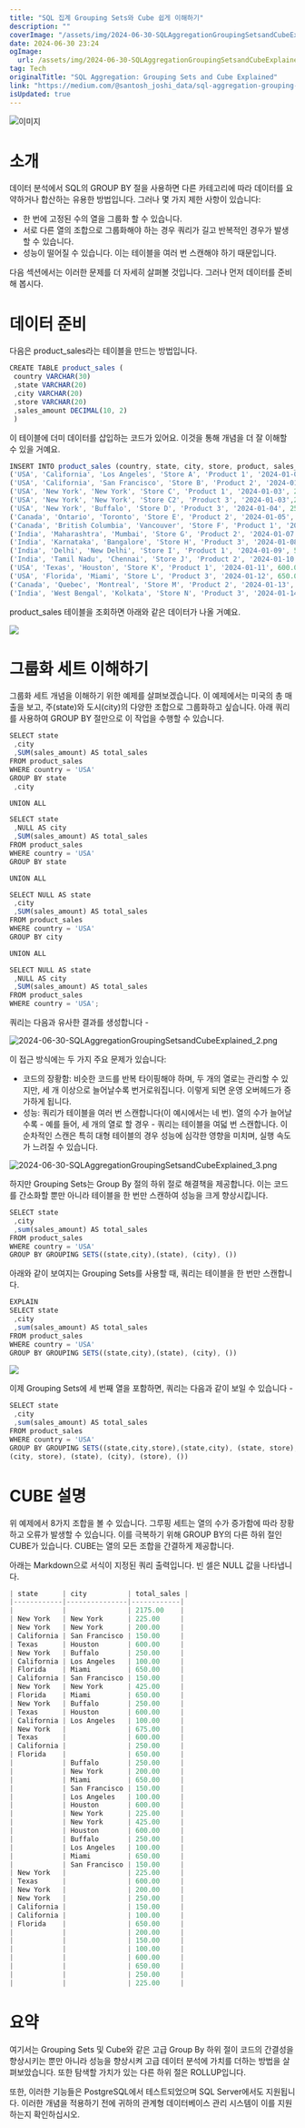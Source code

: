 ```yaml
---
title: "SQL 집계 Grouping Sets와 Cube 쉽게 이해하기"
description: ""
coverImage: "/assets/img/2024-06-30-SQLAggregationGroupingSetsandCubeExplained_0.png"
date: 2024-06-30 23:24
ogImage:
  url: /assets/img/2024-06-30-SQLAggregationGroupingSetsandCubeExplained_0.png
tag: Tech
originalTitle: "SQL Aggregation: Grouping Sets and Cube Explained"
link: "https://medium.com/@santosh_joshi_data/sql-aggregation-grouping-sets-and-cube-explained-1a59326ea96c"
isUpdated: true
---
```


![이미지](/assets/img/2024-06-30-SQLAggregationGroupingSetsandCubeExplained_0.png)

# 소개

데이터 분석에서 SQL의 GROUP BY 절을 사용하면 다른 카테고리에 따라 데이터를 요약하거나 합산하는 유용한 방법입니다. 그러나 몇 가지 제한 사항이 있습니다:

- 한 번에 고정된 수의 열을 그룹화 할 수 있습니다.
- 서로 다른 열의 조합으로 그룹화해야 하는 경우 쿼리가 길고 반복적인 경우가 발생할 수 있습니다.
- 성능이 떨어질 수 있습니다. 이는 테이블을 여러 번 스캔해야 하기 때문입니다.

<div class="content-ad"></div>

다음 섹션에서는 이러한 문제를 더 자세히 살펴볼 것입니다. 그러나 먼저 데이터를 준비해 봅시다.

# 데이터 준비

다음은 product_sales라는 테이블을 만드는 방법입니다.

```js
CREATE TABLE product_sales (
 country VARCHAR(30)
 ,state VARCHAR(20)
 ,city VARCHAR(20)
 ,store VARCHAR(20)
 ,sales_amount DECIMAL(10, 2)
 )
```

<div class="content-ad"></div>

이 테이블에 더미 데이터를 삽입하는 코드가 있어요. 이것을 통해 개념을 더 잘 이해할 수 있을 거예요.

```js
INSERT INTO product_sales (country, state, city, store, product, sales_date, sales_amount) VALUES
('USA', 'California', 'Los Angeles', 'Store A', 'Product 1', '2024-01-01', 100.00),
('USA', 'California', 'San Francisco', 'Store B', 'Product 2', '2024-01-02', 150.00),
('USA', 'New York', 'New York', 'Store C', 'Product 1', '2024-01-03', 200.00),
('USA', 'New York', 'New York', 'Store C2', 'Product 3', '2024-01-03',225.00),
('USA', 'New York', 'Buffalo', 'Store D', 'Product 3', '2024-01-04', 250.00),
('Canada', 'Ontario', 'Toronto', 'Store E', 'Product 2', '2024-01-05', 300.00),
('Canada', 'British Columbia', 'Vancouver', 'Store F', 'Product 1', '2024-01-06', 350.00),
('India', 'Maharashtra', 'Mumbai', 'Store G', 'Product 2', '2024-01-07', 400.00),
('India', 'Karnataka', 'Bangalore', 'Store H', 'Product 3', '2024-01-08', 450.00),
('India', 'Delhi', 'New Delhi', 'Store I', 'Product 1', '2024-01-09', 500.00),
('India', 'Tamil Nadu', 'Chennai', 'Store J', 'Product 2', '2024-01-10', 550.00),
('USA', 'Texas', 'Houston', 'Store K', 'Product 1', '2024-01-11', 600.00),
('USA', 'Florida', 'Miami', 'Store L', 'Product 3', '2024-01-12', 650.00),
('Canada', 'Quebec', 'Montreal', 'Store M', 'Product 2', '2024-01-13', 700.00),
('India', 'West Bengal', 'Kolkata', 'Store N', 'Product 3', '2024-01-14', 750.00);
```

product_sales 테이블을 조회하면 아래와 같은 데이터가 나올 거예요.

<img src="/assets/img/2024-06-30-SQLAggregationGroupingSetsandCubeExplained_1.png" />

<div class="content-ad"></div>

# 그룹화 세트 이해하기

그룹화 세트 개념을 이해하기 위한 예제를 살펴보겠습니다. 이 예제에서는 미국의 총 매출을 보고, 주(state)와 도시(city)의 다양한 조합으로 그룹화하고 싶습니다. 아래 쿼리를 사용하여 GROUP BY 절만으로 이 작업을 수행할 수 있습니다.

```js
SELECT state
 ,city
 ,SUM(sales_amount) AS total_sales
FROM product_sales
WHERE country = 'USA'
GROUP BY state
 ,city

UNION ALL

SELECT state
 ,NULL AS city
 ,SUM(sales_amount) AS total_sales
FROM product_sales
WHERE country = 'USA'
GROUP BY state

UNION ALL

SELECT NULL AS state
 ,city
 ,SUM(sales_amount) AS total_sales
FROM product_sales
WHERE country = 'USA'
GROUP BY city

UNION ALL

SELECT NULL AS state
 ,NULL AS city
 ,SUM(sales_amount) AS total_sales
FROM product_sales
WHERE country = 'USA';
```

쿼리는 다음과 유사한 결과를 생성합니다 -

<div class="content-ad"></div>

![2024-06-30-SQLAggregationGroupingSetsandCubeExplained_2.png](/assets/img/2024-06-30-SQLAggregationGroupingSetsandCubeExplained_2.png)

이 접근 방식에는 두 가지 주요 문제가 있습니다:

- 코드의 장황함: 비슷한 코드를 반복 타이핑해야 하며, 두 개의 열로는 관리할 수 있지만, 세 개 이상으로 늘어날수록 번거로워집니다. 이렇게 되면 운영 오버헤드가 증가하게 됩니다.
- 성능: 쿼리가 테이블을 여러 번 스캔합니다(이 예시에서는 네 번). 열의 수가 늘어날수록 - 예를 들어, 세 개의 열로 할 경우 - 쿼리는 테이블을 여덟 번 스캔합니다. 이 순차적인 스캔은 특히 대형 테이블의 경우 성능에 심각한 영향을 미치며, 실행 속도가 느려질 수 있습니다.

![2024-06-30-SQLAggregationGroupingSetsandCubeExplained_3.png](/assets/img/2024-06-30-SQLAggregationGroupingSetsandCubeExplained_3.png)

<div class="content-ad"></div>

하지만 Grouping Sets는 Group By 절의 하위 절로 해결책을 제공합니다. 이는 코드를 간소화할 뿐만 아니라 테이블을 한 번만 스캔하여 성능을 크게 향상시킵니다.

```js
SELECT state
 ,city
 ,sum(sales_amount) AS total_sales
FROM product_sales
WHERE country = 'USA'
GROUP BY GROUPING SETS((state,city),(state), (city), ())
```

아래와 같이 보여지는 Grouping Sets를 사용할 때, 쿼리는 테이블을 한 번만 스캔합니다.

```js
EXPLAIN
SELECT state
 ,city
 ,sum(sales_amount) AS total_sales
FROM product_sales
WHERE country = 'USA'
GROUP BY GROUPING SETS((state,city),(state), (city), ())
```

<div class="content-ad"></div>

<img src="/assets/img/2024-06-30-SQLAggregationGroupingSetsandCubeExplained_4.png" />

이제 Grouping Sets에 세 번째 열을 포함하면, 쿼리는 다음과 같이 보일 수 있습니다 -

```js
SELECT state
 ,city
 ,sum(sales_amount) AS total_sales
FROM product_sales
WHERE country = 'USA'
GROUP BY GROUPING SETS((state,city,store),(state,city), (state, store),
(city, store), (state), (city), (store), ())
```

# CUBE 설명

<div class="content-ad"></div>

위 예제에서 8가지 조합을 볼 수 있습니다. 그루핑 세트는 열의 수가 증가함에 따라 장황하고 오류가 발생할 수 있습니다. 이를 극복하기 위해 GROUP BY의 다른 하위 절인 CUBE가 있습니다. CUBE는 열의 모든 조합을 간결하게 제공합니다.

아래는 Markdown으로 서식이 지정된 쿼리 출력입니다. 빈 셀은 NULL 값을 나타냅니다.

```js
| state      | city          | total_sales |
|------------|---------------|------------|
|            |               | 2175.00    |
| New York   | New York      | 225.00     |
| New York   | New York      | 200.00     |
| California | San Francisco | 150.00     |
| Texas      | Houston       | 600.00     |
| New York   | Buffalo       | 250.00     |
| California | Los Angeles   | 100.00     |
| Florida    | Miami         | 650.00     |
| California | San Francisco | 150.00     |
| New York   | New York      | 425.00     |
| Florida    | Miami         | 650.00     |
| New York   | Buffalo       | 250.00     |
| Texas      | Houston       | 600.00     |
| California | Los Angeles   | 100.00     |
| New York   |               | 675.00     |
| Texas      |               | 600.00     |
| California |               | 250.00     |
| Florida    |               | 650.00     |
|            | Buffalo       | 250.00     |
|            | New York      | 200.00     |
|            | Miami         | 650.00     |
|            | San Francisco | 150.00     |
|            | Los Angeles   | 100.00     |
|            | Houston       | 600.00     |
|            | New York      | 225.00     |
|            | New York      | 425.00     |
|            | Houston       | 600.00     |
|            | Buffalo       | 250.00     |
|            | Los Angeles   | 100.00     |
|            | Miami         | 650.00     |
|            | San Francisco | 150.00     |
| New York   |               | 225.00     |
| Texas      |               | 600.00     |
| New York   |               | 200.00     |
| New York   |               | 250.00     |
| California |               | 150.00     |
| California |               | 100.00     |
| Florida    |               | 650.00     |
|            |               | 200.00     |
|            |               | 150.00     |
|            |               | 100.00     |
|            |               | 600.00     |
|            |               | 650.00     |
|            |               | 250.00     |
|            |               | 225.00     |
```

<div class="content-ad"></div>

# 요약

여기서는 Grouping Sets 및 Cube와 같은 고급 Group By 하위 절이 코드의 간결성을 향상시키는 뿐만 아니라 성능을 향상시켜 고급 데이터 분석에 가치를 더하는 방법을 살펴보았습니다. 또한 탐색할 가치가 있는 다른 하위 절은 ROLLUP입니다.

또한, 이러한 기능들은 PostgreSQL에서 테스트되었으며 SQL Server에서도 지원됩니다. 이러한 개념을 적용하기 전에 귀하의 관계형 데이터베이스 관리 시스템이 이를 지원하는지 확인하십시오.
